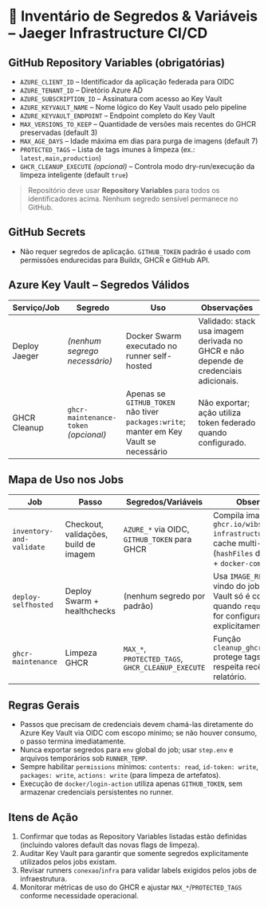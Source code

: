 # 📘 Inventário de Segredos & Variáveis – Jaeger Infrastructure CI/CD

## GitHub Repository Variables (obrigatórias)
- `AZURE_CLIENT_ID` – Identificador da aplicação federada para OIDC
- `AZURE_TENANT_ID` – Diretório Azure AD
- `AZURE_SUBSCRIPTION_ID` – Assinatura com acesso ao Key Vault
- `AZURE_KEYVAULT_NAME` – Nome lógico do Key Vault usado pelo pipeline
- `AZURE_KEYVAULT_ENDPOINT` – Endpoint completo do Key Vault
- `MAX_VERSIONS_TO_KEEP` – Quantidade de versões mais recentes do GHCR preservadas (default 3)
- `MAX_AGE_DAYS` – Idade máxima em dias para purga de imagens (default 7)
- `PROTECTED_TAGS` – Lista de tags imunes à limpeza (ex.: `latest,main,production`)
- `GHCR_CLEANUP_EXECUTE` *(opcional)* – Controla modo dry-run/execução da limpeza inteligente (default `true`)

> Repositório deve usar **Repository Variables** para todos os identificadores acima. Nenhum segredo sensível permanece no GitHub.

## GitHub Secrets
- Não requer segredos de aplicação. `GITHUB_TOKEN` padrão é usado com permissões endurecidas para Buildx, GHCR e GitHub API.

## Azure Key Vault – Segredos Válidos
| Serviço/Job | Segredo | Uso | Observações |
|-------------|---------|-----|-------------|
| Deploy Jaeger | *(nenhum segrego necessário)* | Docker Swarm executado no runner self-hosted | Validado: stack usa imagem derivada no GHCR e não depende de credenciais adicionais.
| GHCR Cleanup | `ghcr-maintenance-token` *(opcional)* | Apenas se `GITHUB_TOKEN` não tiver `packages:write`; manter em Key Vault se necessário | Não exportar; ação utiliza token federado quando configurado.

## Mapa de Uso nos Jobs
| Job | Passo | Segredos/Variáveis | Observações |
|-----|-------|--------------------|-------------|
| `inventory-and-validate` | Checkout, validações, build de imagem | `AZURE_*` via OIDC, `GITHUB_TOKEN` para GHCR | Compila imagem `ghcr.io/wibson82/jaeger-infrastructure` com cache multi-nível (`hashFiles` de `Dockerfile` + `docker-compose.yml`).
| `deploy-selfhosted` | Deploy Swarm + healthchecks | (nenhum segredo por padrão) | Usa `IMAGE_REFERENCE` vindo do job anterior; Key Vault só é consultado quando `required_secrets` for configurado explicitamente.
| `ghcr-maintenance` | Limpeza GHCR | `MAX_*`, `PROTECTED_TAGS`, `GHCR_CLEANUP_EXECUTE` | Função `cleanup_ghcr_safe` protege tags críticas, respeita recência e gera relatório.

## Regras Gerais
- Passos que precisam de credenciais devem chamá-las diretamente do Azure Key Vault via OIDC com escopo mínimo; se não houver consumo, o passo termina imediatamente.
- Nunca exportar segredos para `env` global do job; usar `step.env` e arquivos temporários sob `RUNNER_TEMP`.
- Sempre habilitar `permissions` mínimos: `contents: read`, `id-token: write`, `packages: write`, `actions: write` (para limpeza de artefatos).
- Execução de `docker/login-action` utiliza apenas `GITHUB_TOKEN`, sem armazenar credenciais persistentes no runner.

## Itens de Ação
1. Confirmar que todas as Repository Variables listadas estão definidas (incluindo valores default das novas flags de limpeza).
2. Auditar Key Vault para garantir que somente segredos explicitamente utilizados pelos jobs existam.
3. Revisar runners `conexao`/`infra` para validar labels exigidos pelos jobs de infraestrutura.
4. Monitorar métricas de uso do GHCR e ajustar `MAX_*`/`PROTECTED_TAGS` conforme necessidade operacional.
